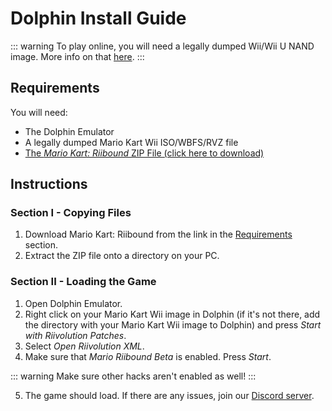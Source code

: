 # Dolphin Install Guide

::: warning
To play online, you will need a legally dumped Wii/Wii U NAND image. More info on that [here](https://dolphin-emu.org/docs/guides/nand-usage-guide/).
:::

## Requirements
You will need:
- The Dolphin Emulator
- A legally dumped Mario Kart Wii ISO/WBFS/RVZ file
- [The *Mario Kart: Riibound* ZIP File (click here to download)](https://drive.google.com/file/d/1cWrkqQRvfmD_xjTopMUsTsslnSerflA2/view?usp=sharing)

## Instructions

### Section I - Copying Files
1. Download Mario Kart: Riibound from the link in the [Requirements](#requirements) section.
2. Extract the ZIP file onto a directory on your PC.

### Section II - Loading the Game
1. Open Dolphin Emulator.
2. Right click on your Mario Kart Wii image in Dolphin (if it's not there, add the directory with your Mario Kart Wii image to Dolphin) and press *Start with Riivolution Patches*.
3. Select *Open Riivolution XML*.
4. Make sure that *Mario Riibound Beta* is enabled. Press *Start*.

::: warning
Make sure other hacks aren't enabled as well!
:::

5. The game should load. If there are any issues, join our [Discord server](https://discord.gg/BD4sRWPdhm).